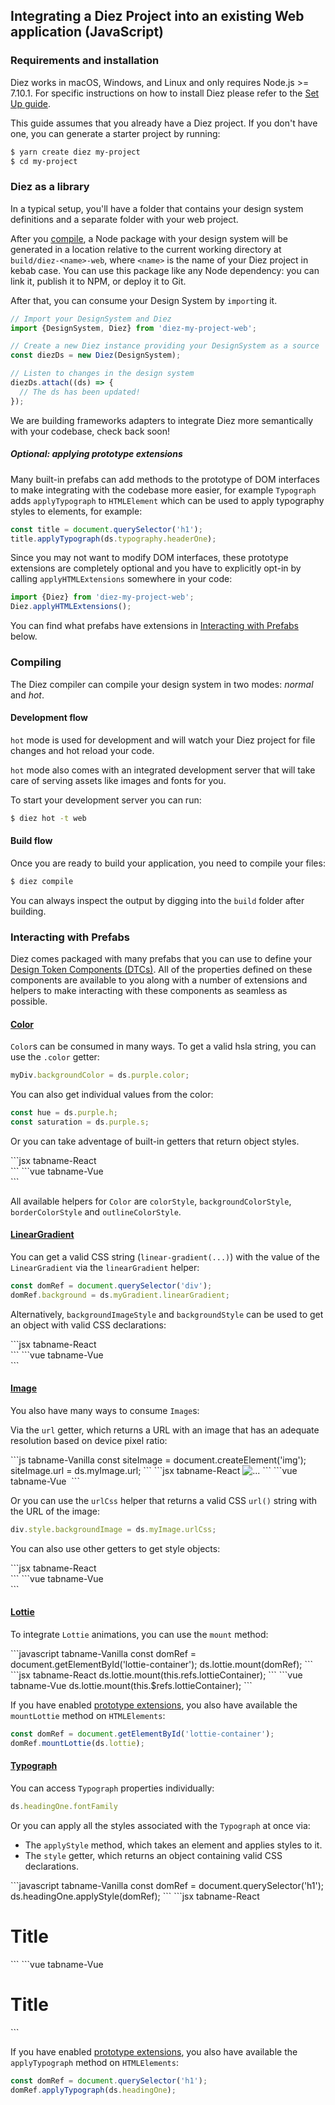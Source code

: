 ## Integrating a Diez Project into an existing Web application (JavaScript)

### Requirements and installation

Diez works in macOS, Windows, and Linux and only requires Node.js >= 7.10.1. For specific instructions on how to install Diez please refer to the [Set Up guide](/getting-started/#set-up).

This guide assumes that you already have a Diez project. If you don't have one, you can generate a starter project by running:

```bash
$ yarn create diez my-project
$ cd my-project
```

### Diez as a library

In a typical setup, you'll have a folder that contains your design system definitions and a separate folder with your web project.

After you [compile](#compiling), a Node package with your design system will be generated in a location relative to the current working directory at `build/diez-<name>-web`, where `<name>` is the name of your Diez project in kebab case. You can use this package like any Node dependency: you can link it, publish it to NPM, or deploy it to Git.

After that, you can consume your Design System by `import`ing it.

```js
// Import your DesignSystem and Diez
import {DesignSystem, Diez} from 'diez-my-project-web';

// Create a new Diez instance providing your DesignSystem as a source
const diezDs = new Diez(DesignSystem);

// Listen to changes in the design system
diezDs.attach((ds) => {
  // The ds has been updated!
});
```

<div class="aside">We are building frameworks adapters to integrate Diez more semantically with your codebase, check back soon!</div>

##### Optional: applying prototype extensions

Many built-in prefabs can add methods to the prototype of DOM interfaces to make integrating with the codebase more easier, for example `Typograph` adds `applyTypograph` to `HTMLElement` which can be used to apply typography styles to elements, for example:

```js
const title = document.querySelector('h1');
title.applyTypograph(ds.typography.headerOne);
```

Since you may not want to modify DOM interfaces, these prototype extensions are completely optional and you have to explicitly opt-in by calling `applyHTMLExtensions` somewhere in your code:

```js
import {Diez} from 'diez-my-project-web';
Diez.applyHTMLExtensions();
```

You can find what prefabs have extensions in [Interacting with Prefabs](#interacting-with-prefabs) below.

### Compiling

The Diez compiler can compile your design system in two modes: _normal_ and _hot_.

#### Development flow

`hot` mode is used for development and will watch your Diez project for file changes and hot reload your code.

`hot` mode also comes with an integrated development server that will take care of serving assets like images and fonts for you.

To start your development server you can run:

```bash
$ diez hot -t web
```

#### Build flow

Once you are ready to build your application, you need to compile your files:

```bash
$ diez compile
```

You can always inspect the output by digging into the `build` folder after building.

### Interacting with Prefabs

Diez comes packaged with many prefabs that you can use to define your [Design Token Components (DTCs)](/glossary#tokens). All of the properties defined on these components are available to you along with a number of extensions and helpers to make interacting with these components as seamless as possible.

#### [Color](/docs/latest/classes/prefabs.color.html)

`Color`s can be consumed in many ways. To get a valid hsla string, you can use the `.color` getter:

```javascript
myDiv.backgroundColor = ds.purple.color;
```

You can also get individual values from the color:

```javascript
const hue = ds.purple.h;
const saturation = ds.purple.s;
```

Or you can take adventage of built-in getters that return object styles.

<CodeTabs>
```jsx tabname-React
<div style={ds.purple.backgroundColorStyle} />
```
```vue tabname-Vue
<div :style="ds.purple.backgroundColorStyle"></div>
```
</CodeTabs>

All available helpers for `Color` are `colorStyle`, `backgroundColorStyle`, `borderColorStyle` and `outlineColorStyle`.

#### [LinearGradient](/docs/latest/classes/prefabs.lineargradient.html)

You can get a valid CSS string (`linear-gradient(...)`) with the value of the `LinearGradient` via the `linearGradient` helper:

```javascript
const domRef = document.querySelector('div');
domRef.background = ds.myGradient.linearGradient;
```

Alternatively, `backgroundImageStyle` and `backgroundStyle` can be used to get an object with valid CSS declarations:

<CodeTabs>
```jsx tabname-React
<div style={ds.myGradient.backgroundStyle} />
```
```vue tabname-Vue
<div :style="ds.myGradient.backgroundStyle"></div>
```
</CodeTabs>

#### [Image](/docs/latest/classes/prefabs.image.html)

You also have many ways to consume `Image`s:

Via the `url` getter, which returns a URL with an image that has an adequate resolution based on device pixel ratio:

<CodeTabs>
```js tabname-Vanilla
const siteImage = document.createElement('img');
siteImage.url = ds.myImage.url;
```
```jsx tabname-React
<img url={ds.myImage.url} alt="..." />
```
```vue tabname-Vue
<img :url="ds.myImage.url" alt="" />
```
</CodeTabs>

Or you can use the `urlCss` helper that returns a valid CSS `url()` string with the URL of the image:

```js
div.style.backgroundImage = ds.myImage.urlCss;
```

You can also use other getters to get style objects:

<CodeTabs>
```jsx tabname-React
<div style={ds.myImage.backgroundImageStyle} />
```
```vue tabname-Vue
<div :style="ds.myImage.backgroundImageStyle"></div>
```
</CodeTabs>

#### [Lottie](/docs/latest/classes/prefabs.lottie.html)

To integrate `Lottie` animations, you can use the `mount` method:

<CodeTabs>
```javascript tabname-Vanilla
const domRef = document.getElementById('lottie-container');
ds.lottie.mount(domRef);
```
```jsx tabname-React
ds.lottie.mount(this.refs.lottieContainer);
```
```vue tabname-Vue
ds.lottie.mount(this.$refs.lottieContainer);
```
</CodeTabs>

If you have enabled [prototype extensions](#optional-applying-prototype-extensions), you also have available the `mountLottie` method on `HTMLElements`:

```js
const domRef = document.getElementById('lottie-container');
domRef.mountLottie(ds.lottie);
```

#### [Typograph](/docs/latest/classes/prefabs.typograph.html)

You can access `Typograph` properties individually:

```javascript
ds.headingOne.fontFamily
```

Or you can apply all the styles associated with the `Typograph` at once via:

- The `applyStyle` method, which takes an element and applies styles to it.
- The `style` getter, which returns an object containing valid CSS declarations.

<CodeTabs>
```javascript tabname-Vanilla
const domRef = document.querySelector('h1');
ds.headingOne.applyStyle(domRef);
```
```jsx tabname-React
<h1 style={ds.headingOne.style}>Title</h1>
```
```vue tabname-Vue
<h1 :style="ds.headingOne.style">Title</h1>
```
</CodeTabs>

If you have enabled [prototype extensions](#optional-applying-prototype-extensions), you also have available the `applyTypograph` method on `HTMLElements`:

```js
const domRef = document.querySelector('h1');
domRef.applyTypograph(ds.headingOne);
```
